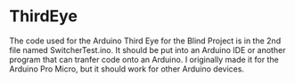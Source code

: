 # ThirdEye
The code used for the Arduino Third Eye for the Blind Project is in the 2nd file named SwitcherTest.ino. It should be put into an Arduino IDE or another program that can tranfer code onto an Arduino. I originally made it for the Arduino Pro Micro, but it should work for other Arduino devices.
